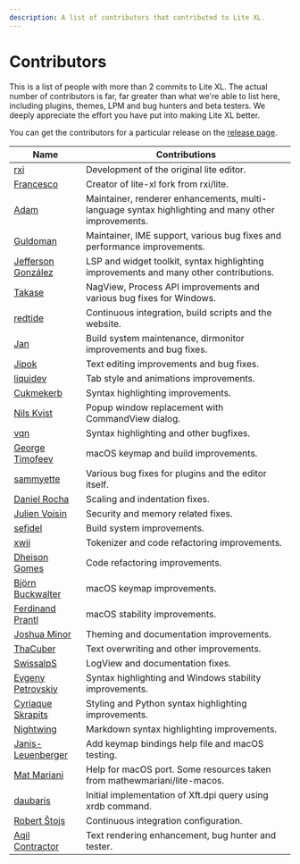 ```yaml
---
description: A list of contributors that contributed to Lite XL.
---
```


# Contributors

This is a list of people with more than 2 commits to Lite XL.
The actual number of contributors is far, far greater than what we're able to
list here, including plugins, themes, LPM and bug hunters and beta testers.
We deeply appreciate the effort you have put into making Lite XL better.

You can get the contributors for a particular release on the [release page].

| Name                 | Contributions
| ----                 | -------------
| [rxi]                | Development of the original lite editor.
| [Francesco]          | Creator of lite-xl fork from rxi/lite.
| [Adam]               | Maintainer, renderer enhancements, multi-language syntax highlighting and many other improvements.
| [Guldoman]           | Maintainer, IME support, various bug fixes and performance improvements.
| [Jefferson González] | LSP and widget toolkit, syntax highlighting improvements and many other contributions.
| [Takase]             | NagView, Process API improvements and various bug fixes for Windows.
| [redtide]            | Continuous integration, build scripts and the website.
| [Jan]                | Build system maintenance, dirmonitor improvements and bug fixes.
| [Jipok]              | Text editing improvements and bug fixes.
| [liquidev]           | Tab style and animations improvements.
| [Cukmekerb]          | Syntax highlighting improvements.
| [Nils Kvist]         | Popup window replacement with CommandView dialog.
| [vqn]                | Syntax highlighting and other bugfixes.
| [George Timofeev]    | macOS keymap and build improvements.
| [sammyette]          | Various bug fixes for plugins and the editor itself.
| [Daniel Rocha]       | Scaling and indentation fixes.
| [Julien Voisin]      | Security and memory related fixes.
| [sefidel]            | Build system improvements.
| [xwii]               | Tokenizer and code refactoring improvements.
| [Dheison Gomes]      | Code refactoring improvements.
| [Björn Buckwalter]   | macOS keymap improvements.
| [Ferdinand Prantl]   | macOS stability improvements.
| [Joshua Minor]       | Theming and documentation improvements.
| [ThaCuber]           | Text overwriting and other improvements.
| [SwissalpS]          | LogView and documentation fixes.
| [Evgeny Petrovskiy]  | Syntax highlighting and Windows stability improvements.
| [Cyriaque Skrapits]  | Styling and Python syntax highlighting improvements.
| [Nightwing]          | Markdown syntax highlighting improvements.
| [Janis-Leuenberger]  | Add keymap bindings help file and macOS testing.
| [Mat Mariani]        | Help for macOS port. Some resources taken from mathewmariani/lite-macos.
| [daubaris]           | Initial implementation of Xft.dpi query using xrdb command.
| [Robert Štojs]       | Continuous integration configuration.
| [Aqil Contractor]    | Text rendering enhancement, bug hunter and tester.


[release page]:       https://github.com/lite-xl/lite-xl/releases
[rxi]:                https://github.com/rxi
[Francesco]:          https://github.com/franko
[Adam]:               https://github.com/adamharrison
[Guldoman]:           https://github.com/guldoman
[Jefferson González]: https://github.com/jgmdev
[Takase]:             https://github.com/takase1121
[redtide]:            https://github.com/redtide
[Jan]:                https://github.com/Jan200101
[Jipok]:              https://github.com/Jipok
[liquidev]:           https://github.com/liquidev
[Cukmekerb]:          https://github.com/vincens2005
[Nils Kvist]:         https://github.com/budRich
[vqn]:                https://github.com/vqns
[George Timofeev]:    https://github.com/Timofffee
[sammyette]:          https://github.com/TorchedSammy
[Daniel Rocha]:       https://github.com/danroxha
[Julien Voisin]:      https://github.com/jvoisin
[sefidel]:            https://github.com/sefidel
[xwii]:               https://github.com/xcb-xwii
[Dheison Gomes]:      https://github.com/dheison0
[Björn Buckwalter]:   https://github.com/bjornbm
[Ferdinand Prantl]:   https://github.com/prantlf
[Joshua Minor]:       https://github.com/jminor
[ThaCuber]:           https://github.com/thacuber2a03
[SwissalpS]:          https://github.com/SwissalpS
[Evgeny Petrovskiy]:  https://github.com/eugenpt
[Cyriaque Skrapits]:  https://github.com/cisoun
[Nightwing]:          https://github.com/Nightwing13
[Janis-Leuenberger]:  https://github.com/Janis-Leuenberger
[Mat Mariani]:        https://github.com/mathewmariani
[daubaris]:           https://github.com/daubaris
[Robert Štojs]:       https://github.com/netrobert
[Aqil Contractor]:    https://github.com/AqilCont
